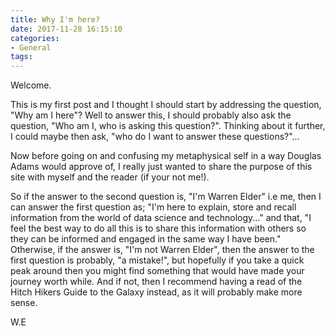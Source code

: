 ```yaml
---
title: Why I'm here?
date: 2017-11-28 16:15:10
categories:
- General
tags:
---
```

Welcome.

This is my first post and I thought I should start by addressing the question, "Why am I here"? Well to answer this, I should probably also ask the question, "Who am I, who is asking this question?". Thinking about it further, I could maybe then ask, "who do I want to answer these questions?"...

Now before going on and confusing my metaphysical self in a way Douglas Adams would approve of, I really just wanted to share the purpose of this site with myself and the reader (if your not me!).

So if the answer to the second question is, "I'm Warren Elder" i.e me, then I can answer the first question as; "I'm here to explain, store and recall information from the world of data science and technology..." and that, "I feel the best way to do all this is to share this information with others so they can be informed and engaged in the same way I have been." Otherwise, if the answer is, "I'm not Warren Elder", then the answer to the first question is probably, "a mistake!", but hopefully if you take a quick peak around then you might find something that would have made your journey worth while. And if not, then I recommend having a read of the Hitch Hikers Guide to the Galaxy instead, as it will probably make more sense.

W.E
